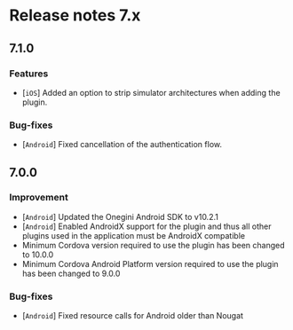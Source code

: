 # Release notes 7.x

## 7.1.0

### Features
- [`iOS`] Added an option to strip simulator architectures when adding the plugin. 

###  Bug-fixes
- [`Android`] Fixed cancellation of the authentication flow.

## 7.0.0

### Improvement
- [`Android`] Updated the Onegini Android SDK to v10.2.1
- [`Android`] Enabled AndroidX support for the plugin and thus all other plugins used in the application must be AndroidX compatible
- Minimum Cordova version required to use the plugin has been changed to 10.0.0
- Minimum Cordova Android Platform version required to use the plugin has been changed to 9.0.0

### Bug-fixes
- [`Android`] Fixed resource calls for Android older than Nougat
